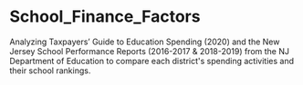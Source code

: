 # School_Finance_Factors
Analyzing Taxpayers’ Guide to Education Spending (2020) and the New Jersey School Performance Reports (2016-2017 &amp; 2018-2019) from the NJ Department of Education to compare each district's spending activities and their school rankings.
